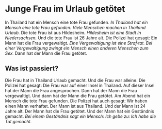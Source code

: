 # Junge Frau im Urlaub getötet

In Thailand hat ein Mensch eine tote Frau gefunden. 
*In Thailand hat ein Mensch eine tote Frau gefunden.* 
*Viele Menschen machen in Thailand Urlaub.* Die tote Frau ist aus Hildesheim. 
*Hildesheim ist eine Stadt in Niedersachsen.* Und die tote Frau ist 26 Jahre alt. Die Polizei hat gesagt: Ein Mann hat die Frau vergewaltigt. 
*Eine Vergewaltigung ist eine Straf·tat.* 
*Bei einer Vergewaltigung zwingt ein Mensch einen anderen Menschen zum Sex.* Dann hat der Mann die Frau getötet. 

## Was ist passiert?
Die Frau hat in Thailand Urlaub gemacht. Und die Frau war alleine. Die Polizei hat gesagt: Die Frau war auf einer Insel in Thailand. Auf dieser Insel hat der Mann die Frau angesprochen. Dann hat der Mann die Frau vergewaltigt. Und dann hat der Mann die Frau getötet. Am Abend hat ein Mensch die tote Frau gefunden. Die Polizei hat auch gesagt: Wir haben einen Mann verhaftet. Der Mann ist aus Thailand. Und der Mann ist 24 Jahre alt. Der Mann hat die Frau getötet. Und der Mann hat ein Geständnis gemacht. 
*Bei einem Geständnis sagt ein Mensch:* 
*Ich gebe zu:* 
*Ich habe die Tat gemacht.* 
